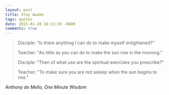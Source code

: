 ```yaml
---
layout: post
title: Stay Awake
tags: quotes
date: 2015-01-20 16:13:29 -0600
comments: true
---
```



<blockquote class="big">

<p>Disciple: "Is there anything I can do to make myself enlightened?"</p>

<p>Teacher: "As little as you can do to make the sun rise in the morning."</p>

<p>Disciple: "Then of what use are the spiritual exercises you prescribe?"</p>

<p>Teacher: "To make sure you are not asleep when the sun begins to rise."</p>
</blockquote>

<cite class="big">Anthony de Mello, *One Minute Wisdom*</cite>



